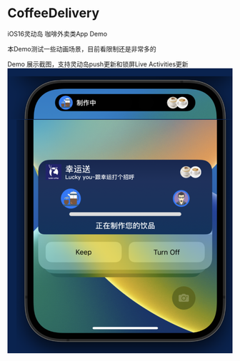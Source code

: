 # CoffeeDelivery
iOS16灵动岛 咖啡外卖类App Demo

本Demo测试一些动画场景，目前看限制还是非常多的

Demo 展示截图，支持灵动岛push更新和锁屏Live Activities更新
![demoScreen.png](https://github.com/jerryliurui/CoffeeDelivery/blob/main/demoScreen.png)
